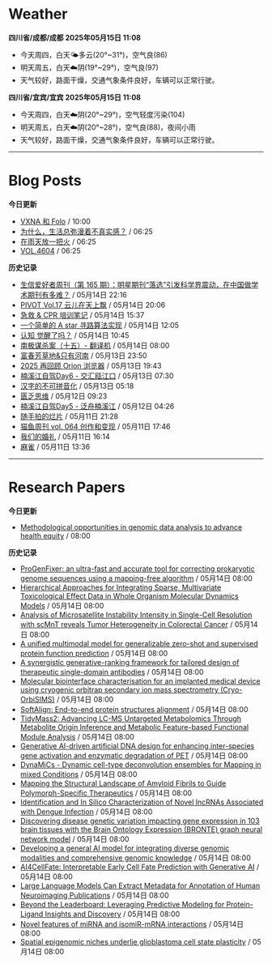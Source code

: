 # Weather
<!--qweather:start-->
**四川省/成都/成都 2025年05月15日 11:08**
- 今天周四，白天🌤️多云(20°~31°)，空气良(86)
- 明天周五，白天☁️阴(19°~29°)，空气良(97)
- 天气较好，路面干燥，交通气象条件良好，车辆可以正常行驶。

**四川省/宜宾/宜宾 2025年05月15日 11:08**
- 今天周四，白天☁️阴(20°~29°)，空气轻度污染(104)
- 明天周五，白天☁️阴(20°~28°)，空气良(88)，夜间小雨
- 天气较好，路面干燥，交通气象条件良好，车辆可以正常行驶。
<!--qweather:end-->
---
# Blog Posts
<!--rss-blogs:start-->
**今日更新**
- [VXNA 和 Folo](https://anotherdayu.com/2025/6972/) / 10:00
- [为什么，生活总弥漫着不真实感？](http://m.wufazhuce.com/question/4365) / 06:25
- [在雨天放一把火](http://m.wufazhuce.com/article/6792) / 06:25
- [VOL.4604](http://m.wufazhuce.com/one/4755) / 06:25

**历史记录**
- [生信爱好者周刊（第 165 期）：明星期刊“落选”引发科学界震动，在中国做学术期刊有多难？](https://openbiox.github.io/weekly/issue-165/) / 05月14日 22:16
- [PIVOT Vol.17 云儿在天上飘](https://anotherdayu.com/2025/6966/) / 05月14日 20:06
- [急救 & CPR 培训笔记](https://blog.douchi.space/first-aid-training/) / 05月14日 15:37
- [一个简单的 A star 寻路算法实现](https://blog.codingnow.com/2025/05/a_star_pathfinding.html) / 05月14日 12:05
- [认知 觉醒了吗？](https://imzm.im/cognitive-awakening/) / 05月14日 10:45
- [南极谋杀案（十五）- 翻译机](https://yufree.cn/cn/2025/05/14/anterictic-murder/) / 05月14日 08:00
- [富春芳草地&amp;只有河南](https://www.skyue.com/25051323.html) / 05月13日 23:50
- [2025 再回顾 Orion 浏览器](https://anotherdayu.com/2025/6953/) / 05月13日 19:43
- [楠溪江自驾Day6 - 交汇瓯江口](https://blog.ops-coffee.cn/r/city-china-zhejiang-wenzhou-yongjia-nanxijiang-06.html) / 05月13日 07:30
- [汉字的不可拼音化](https://justgoidea.com/the-impossibility-of-pinyin-for-chinese-characters/) / 05月13日 05:18
- [匮乏思维](https://blog.douchi.space/scarcity-mindset/) / 05月12日 09:23
- [楠溪江自驾Day5 - 泛舟楠溪江](https://blog.ops-coffee.cn/r/city-china-zhejiang-wenzhou-yongjia-nanxijiang-05.html) / 05月12日 04:26
- [随手拍的烂片](https://innei.in/notes/191) / 05月11日 21:28
- [猫鱼周刊 vol. 064 创作和变现](https://ameow.xyz/archives/weekly-064) / 05月11日 17:46
- [我们的婚礼](https://www.skyue.com/25051116.html) / 05月11日 16:14
- [麻雀](https://www.xiangshitan.com/post/3401.html) / 05月11日 13:36
<!--rss-blogs:end-->
---
# Research Papers
<!--rss-papers:start-->
**今日更新**
- [Methodological opportunities in genomic data analysis to advance health equity](https://www.nature.com/articles/s41576-025-00839-w) / 08:00

**历史记录**
- [ProGenFixer: an ultra-fast and accurate tool for correcting prokaryotic genome sequences using a mapping-free algorithm](https://www.biorxiv.org/content/10.1101/2025.05.09.653025v1?rss=1) / 05月14日 08:00
- [Hierarchical Approaches for Integrating Sparse, Multivariate Toxicological Effect Data in Whole Organism Molecular Dynamics Models](https://www.biorxiv.org/content/10.1101/2025.05.09.652942v1?rss=1) / 05月14日 08:00
- [Analysis of Microsatellite Instability Intensity in Single-Cell Resolution with scMnT reveals Tumor Heterogeneity in Colorectal Cancer](https://www.biorxiv.org/content/10.1101/2025.05.09.653227v1?rss=1) / 05月14日 08:00
- [A unified multimodal model for generalizable zero-shot and supervised protein function prediction](https://www.biorxiv.org/content/10.1101/2025.05.09.653226v1?rss=1) / 05月14日 08:00
- [A synergistic generative-ranking framework for tailored design of therapeutic single-domain antibodies](https://www.biorxiv.org/content/10.1101/2025.05.09.653014v1?rss=1) / 05月14日 08:00
- [Molecular biointerface characterisation for an implanted medical device using cryogenic orbitrap secondary ion mass spectrometry (Cryo-OrbiSIMS)](https://www.biorxiv.org/content/10.1101/2025.05.09.652996v1?rss=1) / 05月14日 08:00
- [SoftAlign: End-to-end protein structures alignment](https://www.biorxiv.org/content/10.1101/2025.05.09.653096v1?rss=1) / 05月14日 08:00
- [TidyMass2: Advancing LC-MS Untargeted Metabolomics Through Metabolite Origin Inference and Metabolic Feature-based Functional Module Analysis](https://www.biorxiv.org/content/10.1101/2025.05.09.652992v1?rss=1) / 05月14日 08:00
- [Generative AI-driven artificial DNA design for enhancing inter-species gene activation and enzymatic degradation of PET](https://www.biorxiv.org/content/10.1101/2025.05.08.652991v1?rss=1) / 05月14日 08:00
- [DynaMiCs - Dynamic cell-type deconvolution ensembles for Mapping in mixed Conditions](https://www.biorxiv.org/content/10.1101/2025.05.08.652868v1?rss=1) / 05月14日 08:00
- [Mapping the Structural Landscape of Amyloid Fibrils to Guide Polymorph-Specific Therapeutics](https://www.biorxiv.org/content/10.1101/2025.05.08.652887v1?rss=1) / 05月14日 08:00
- [Identification and In Silico Characterization of Novel lncRNAs Associated with Dengue Infection](https://www.biorxiv.org/content/10.1101/2025.05.08.652916v1?rss=1) / 05月14日 08:00
- [Discovering disease genetic variation impacting gene expression in 103 brain tissues with the Brain Ontology Expression (BRONTE) graph neural network model](https://www.biorxiv.org/content/10.1101/2025.05.08.652857v1?rss=1) / 05月14日 08:00
- [Developing a general AI model for integrating diverse genomic modalities and comprehensive genomic knowledge](https://www.biorxiv.org/content/10.1101/2025.05.08.652986v1?rss=1) / 05月14日 08:00
- [AI4CellFate: Interpretable Early Cell Fate Prediction with Generative AI](https://www.biorxiv.org/content/10.1101/2025.05.12.653464v1?rss=1) / 05月14日 08:00
- [Large Language Models Can Extract Metadata for Annotation of Human Neuroimaging Publications](https://www.biorxiv.org/content/10.1101/2025.05.13.653828v1?rss=1) / 05月14日 08:00
- [Beyond the Leaderboard: Leveraging Predictive Modeling for Protein-Ligand Insights and Discovery](https://www.biorxiv.org/content/10.1101/2025.05.12.653449v1?rss=1) / 05月14日 08:00
- [Novel features of miRNA and isomiR-mRNA interactions](https://www.biorxiv.org/content/10.1101/2025.05.12.653582v1?rss=1) / 05月14日 08:00
- [Spatial epigenomic niches underlie glioblastoma cell state plasticity](https://www.biorxiv.org/content/10.1101/2025.05.09.653178v1?rss=1) / 05月14日 08:00
<!--rss-papers:end-->
